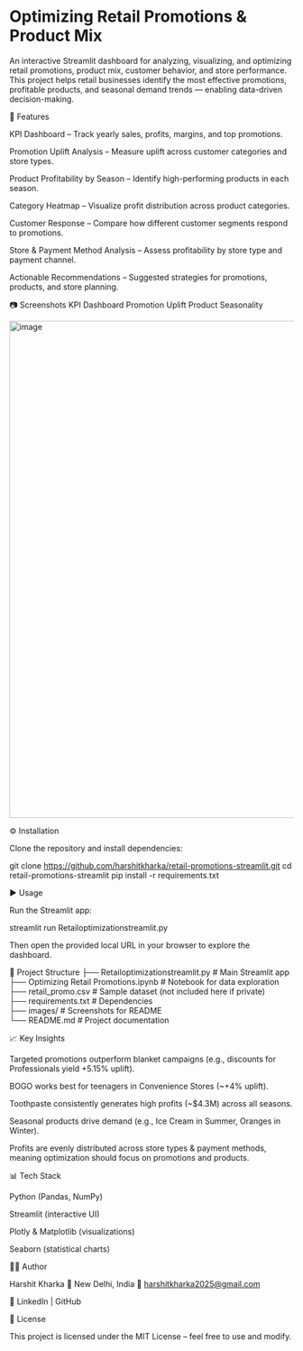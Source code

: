 # **Optimizing Retail Promotions & Product Mix**

An interactive Streamlit dashboard for analyzing, visualizing, and optimizing retail promotions, product mix, customer behavior, and store performance. This project helps retail businesses identify the most effective promotions, profitable products, and seasonal demand trends — enabling data-driven decision-making.

🚀 Features

KPI Dashboard – Track yearly sales, profits, margins, and top promotions.

Promotion Uplift Analysis – Measure uplift across customer categories and store types.

Product Profitability by Season – Identify high-performing products in each season.

Category Heatmap – Visualize profit distribution across product categories.

Customer Response – Compare how different customer segments respond to promotions.

Store & Payment Method Analysis – Assess profitability by store type and payment channel.

Actionable Recommendations – Suggested strategies for promotions, products, and store planning.

📷 Screenshots
KPI Dashboard	Promotion Uplift	Product Seasonality

<img width="1024" height="882" alt="image" src="https://github.com/user-attachments/assets/4bd82ae5-b20f-4d84-9baf-15021a1038d9" />


⚙️ Installation

Clone the repository and install dependencies:

git clone https://github.com/harshitkharka/retail-promotions-streamlit.git
cd retail-promotions-streamlit
pip install -r requirements.txt

▶️ Usage

Run the Streamlit app:

streamlit run Retailoptimizationstreamlit.py


Then open the provided local URL in your browser to explore the dashboard.

📂 Project Structure
├── Retailoptimizationstreamlit.py   # Main Streamlit app  
├── Optimizing Retail Promotions.ipynb # Notebook for data exploration  
├── retail_promo.csv                 # Sample dataset (not included here if private)  
├── requirements.txt                 # Dependencies  
├── images/                          # Screenshots for README  
└── README.md                        # Project documentation  

📈 Key Insights

Targeted promotions outperform blanket campaigns (e.g., discounts for Professionals yield +5.15% uplift).

BOGO works best for teenagers in Convenience Stores (~+4% uplift).

Toothpaste consistently generates high profits (~$4.3M) across all seasons.

Seasonal products drive demand (e.g., Ice Cream in Summer, Oranges in Winter).

Profits are evenly distributed across store types & payment methods, meaning optimization should focus on promotions and products.

📊 Tech Stack

Python (Pandas, NumPy)

Streamlit (interactive UI)

Plotly & Matplotlib (visualizations)

Seaborn (statistical charts)

👨‍💻 Author

Harshit Kharka
📍 New Delhi, India
📧 harshitkharka2025@gmail.com

🔗 LinkedIn
 | GitHub

📜 License

This project is licensed under the MIT License – feel free to use and modify.

